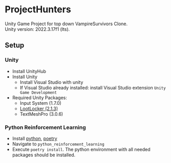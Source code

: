 # ProjectHunters
Unity Game Project for top down VampireSurvivors Clone.  
Unity version: 2022.3.17f1 (lts).  

## Setup

### Unity
- Install UnityHub
- Install Unity
    - Install Visual Studio with unity
    - If Visual Studio already installed: install Visual Studio extension `Unity Game Development`
- Required Unity Packages:
    - Input System (1.7.0)
    - [LootLocker (2.1.3)](https://github.com/lootlocker/unity-sdk)
    - TextMeshPro (3.0.6)
 
### Python Reinforcement Learning
- Install [python](https://www.python.org/downloads/), [poetry](https://python-poetry.org/docs/)
- Navigate to `python_reinforcement_learning`
- Execute `poetry install`. The python environment with all needed packages should be installed.
